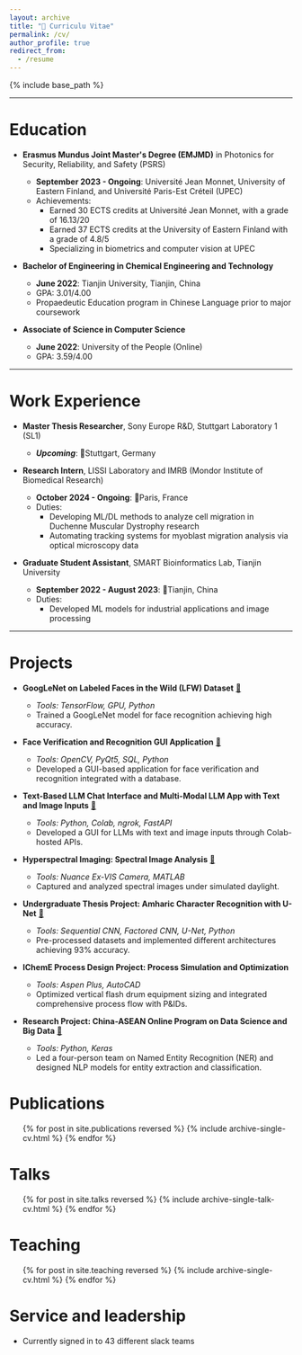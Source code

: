 ```yaml
---
layout: archive
title: "📄 Curriculu Vitae"
permalink: /cv/
author_profile: true
redirect_from:
  - /resume
---
```


{% include base_path %}

---

Education
======
* **Erasmus Mundus Joint Master's Degree (EMJMD)** in Photonics for Security, Reliability, and Safety (PSRS)  
  * **September 2023 - Ongoing**: Université Jean Monnet, University of Eastern Finland, and Université Paris-Est Créteil (UPEC)  
  * Achievements:
    * Earned 30 ECTS credits at Université Jean Monnet,  with a grade of 16.13/20
    * Earned 37 ECTS credits at the University of Eastern Finland with a grade of 4.8/5
    * Specializing in biometrics and computer vision at UPEC

* **Bachelor of Engineering in Chemical Engineering and Technology**  
  * **June 2022**: Tianjin University, Tianjin, China  
  * GPA: 3.01/4.00  
  * Propaedeutic Education program in Chinese Language prior to major coursework

* **Associate of Science in Computer Science**  
  * **June 2022**: University of the People (Online)  
  * GPA: 3.59/4.00

---
  
Work Experience
======
* **Master Thesis Researcher**, Sony Europe R&D, Stuttgart Laboratory 1 (SL1)  
  * ***Upcoming***: 📍Stuttgart, Germany  
  <!-- * Duties: -->
  <!--   * Developing DL models for hyperspectral image reconstruction from CT Imaging Spectrometer data -->
  <!--   * Optimizing neural network architectures for efficient mobile deployment -->
  <!--   * Implementing a pipeline for image acquisition, reconstruction, and biometric analysis on Android -->

* **Research Intern**, LISSI Laboratory and IMRB (Mondor Institute of Biomedical Research)  
  * **October 2024 - Ongoing**: 📍Paris, France  
  * Duties:
    * Developing ML/DL methods to analyze cell migration in Duchenne Muscular Dystrophy research
    * Automating tracking systems for myoblast migration analysis via optical microscopy data

* **Graduate Student Assistant**, SMART Bioinformatics Lab, Tianjin University  
  * **September 2022 - August 2023**: 📍Tianjin, China  
  * Duties:
    * Developed ML models for industrial applications and image processing

---

Projects
======
* **GoogLeNet on Labeled Faces in the Wild (LFW) Dataset** [:link:](https://github.com/PHYRA47/Computer-Vision/tree/main)  
  * *Tools: TensorFlow, GPU, Python*  
  * Trained a GoogLeNet model for face recognition achieving high accuracy.

* **Face Verification and Recognition GUI Application** [:link:](https://github.com/your-username/face-verification)  
  * *Tools: OpenCV, PyQt5, SQL, Python*  
  * Developed a GUI-based application for face verification and recognition integrated with a database.

* **Text-Based LLM Chat Interface and Multi-Modal LLM App with Text and Image Inputs** [:link:](https://github.com/your-username/multi-modal-llm-app)  
  * *Tools: Python, Colab, ngrok, FastAPI*  
  * Developed a GUI for LLMs with text and image inputs through Colab-hosted APIs.

* **Hyperspectral Imaging: Spectral Image Analysis** [:link:](https://github.com/PHYRA47/Photonics-Laboratory/tree/main/3-spectral-imaging)  
  * *Tools: Nuance Ex-VIS Camera, MATLAB*  
  * Captured and analyzed spectral images under simulated daylight.

* **Undergraduate Thesis Project: Amharic Character Recognition with U-Net** [:link:](https://github.com/PHYRA47/Amharic-Character-Recognition-Based-on-UNet)  
  * *Tools: Sequential CNN, Factored CNN, U-Net, Python*  
  * Pre-processed datasets and implemented different architectures achieving 93% accuracy.

* **IChemE Process Design Project: Process Simulation and Optimization**  
  * *Tools: Aspen Plus, AutoCAD*  
  * Optimized vertical flash drum equipment sizing and integrated comprehensive process flow with P&IDs.

* **Research Project: China-ASEAN Online Program on Data Science and Big Data** [:link:](https://github.com/PHYRA47/NER-task-in-NLP)  
  * *Tools: Python, Keras*  
  * Led a four-person team on Named Entity Recognition (NER) and designed NLP models for entity extraction and classification.

Publications
======
  <ul>{% for post in site.publications reversed %}
    {% include archive-single-cv.html %}
  {% endfor %}</ul>
  
Talks
======
  <ul>{% for post in site.talks reversed %}
    {% include archive-single-talk-cv.html  %}
  {% endfor %}</ul>
  
Teaching
======
  <ul>{% for post in site.teaching reversed %}
    {% include archive-single-cv.html %}
  {% endfor %}</ul>
  
Service and leadership
======
* Currently signed in to 43 different slack teams
